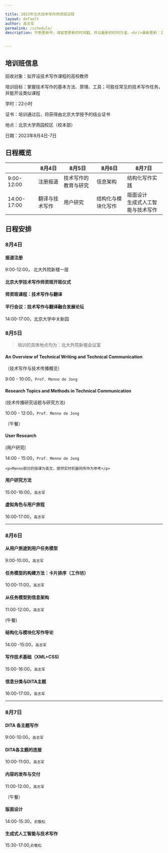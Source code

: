 ```yaml
---

title: 2023年北大技术写作师资班日程
layout: default
author: 高志军
permalink: /schedule/
description: 不断更新中，请留意更新的时间戳，并以最新的时间为准。<br/>最新更新：2023年7月25日。


---
```


## 培训班信息

招收对象：拟开设技术写作课程的高校教师

培训目标：掌握技术写作的基本方法、原理、工具；可胜任常见的技术写作任务，并能开设类似课程

学时：22小时

证书：培训通过后，将获得由北京大学授予的结业证书

地点：北京大学燕园校区（校本部）

日期：2023年8月4日-7日



## 日程概览



|               | 8月4日         | 8月5日               | 8月6日             | 8月7日                                 |
| ------------- | -------------- | -------------------- | ------------------ | -------------------------------------- |
| 9:00-12:00    | 注册报道       | 技术写作的教育与研究 | 信息架构           | 结构化写作实践                         |
| 14:00-  17:00 | 翻译与技术写作 | 用户研究             | 结构化与模块化写作 | 版面设计<br />生成式人工智能与技术写作 |



## 日程安排

### 8月4日

#### 报道注册

9:00-12:00， 北大外院新楼一层



#### 北京大学技术写作师资班开班仪式

#### 师资班课程：技术写作与翻译

#### 平行会议：技术写作与翻译融合发展论坛

14:00-17:00，北京大学中关新园





### 8月5日

> 培训的具体地点均为：北大外院新楼会议室



#### An Overview of Technical Writing and Technical Communication 

（技术写作与技术传播概览）

9:00 - 10:00，`Prof. Menno de Jong`




#### Research Topics and Methods in Technical Communication

(技术传播研究话题与研究方法)

10:00 - 12:00，`Prof. Menno de Jong`


（午餐）


#### User Research

(用户研究) 

14:00 - 15:00，`Prof. Menno de Jong`


<div class="callout callout--success">

    <p>Menno部分的授课为英文，提供实时机器同传作为参考</p>

</div>




#### 用户研究方法

15:00-16:00，`高志军`



#### 虚拟角色与用户旅程

16:00-17:00，`高志军`

------

### 8月6日


#### 从用户旅途到用户任务模型
9:00-10:00，`高志军`


#### 任务模型的构建方法：卡片排序（工作坊）
10:00-11:00，`高志军`


#### 从任务模型到信息架构
11:00-12:00，`高志军`

(午餐)


#### 	结构化与模块化写作导论
14:00 -15:00，`高志军`


#### 写作技术基础（XML+CSS)
15:00-16:00，`高志军`


#### 信息分类与DITA主题
16:00-17:00，`高志军`

------

### 8月7日

#### DITA 各主题写作 
9:00-10:00，`高志军`

#### DITA各主题的连接
10:00-11:00，`高志军`

#### 内容的发布与交付
11:00-12:00，`高志军`

（午餐）

#### 版面设计
14:00-15:30，`俞敬松`

#### 生成式人工智能与技术写作
15:30-17:00,`俞敬松`





